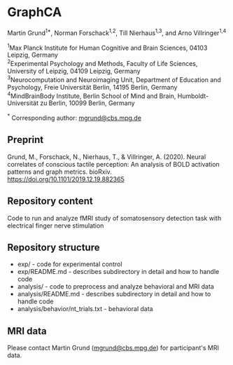# GraphCA

Martin Grund<sup>1*</sup>, Norman Forschack<sup>1,2</sup>, Till Nierhaus<sup>1,3</sup>, and Arno Villringer<sup>1,4</sup>

<sup>1</sup>Max Planck Institute for Human Cognitive and Brain Sciences, 04103 Leipzig, Germany\
<sup>2</sup>Experimental Psychology and Methods, Faculty of Life Sciences, University of Leipzig, 04109 Leipzig, Germany\
<sup>3</sup>Neurocomputation and Neuroimaging Unit, Department of Education and Psychology, Freie Universität Berlin, 14195 Berlin, Germany\
<sup>4</sup>MindBrainBody Institute, Berlin School of Mind and Brain, Humboldt-Universität zu Berlin, 10099 Berlin, Germany

<sup>*</sup> Corresponding author: mgrund@cbs.mpg.de

## Preprint

Grund, M., Forschack, N., Nierhaus, T., & Villringer, A. (2020). Neural correlates of conscious tactile perception: An analysis of BOLD activation patterns and graph metrics. bioRxiv. https://doi.org/10.1101/2019.12.19.882365

## Repository content

Code to run and analyze fMRI study of somatosensory detection task with electrical finger nerve stimulation

## Repository structure

- exp/ - code for experimental control
- exp/README.md -  describes subdirectory in detail and how to handle code
- analysis/ - code to preprocess and analyze behavioral and MRI data
- analysis/README.md -  describes subdirectory in detail and how to handle code
- analysis/behavior/nt_trials.txt - behavioral data

## MRI data

Please contact Martin Grund (mgrund@cbs.mpg.de) for participant's MRI data.
